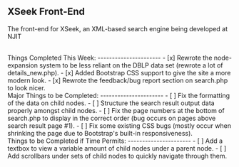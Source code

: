 XSeek Front-End
----------------------
The front-end for XSeek, an XML-based search engine being developed at NJIT

<br>
Things Completed This Week:
----------------------
- [x] Rewrote the node-expansion system to be less reliant on the DBLP data set (rewrote a lot of details_new.php).
- [x] Added Bootstrap CSS support to give the site a more modern look.
- [x] Rewrote the feedback/bug report section on search.php to look nicer.

<br>
Major Things to be Completed:
----------------------
- [ ] Fix the formatting of the data on child nodes.
- [ ] Structure the search result output data properly amongst child nodes.
- [ ] Fix the page numbers at the bottom of search.php to display in the correct order (bug occurs on pages above search result page #1).
- [ ] Fix some existing CSS bugs (mostly occur when shrinking the page due to Bootstrap's built-in responsiveness).

<br>
Things to be Completed if Time Permits:
----------------------
- [ ] Add a textbox to view a variable amount of child nodes under a parent node.
- [ ] Add scrollbars under sets of child nodes to quickly navigate through them.
